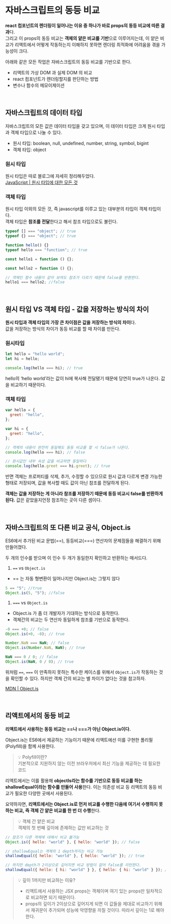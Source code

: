 # 자바스크립트의 동등 비교

**react 컴포넌트의 렌더링이 일어나는 이유 중 하나가 바로 props의 동등 비교에 따른 결과**다.  
그리고 이 props의 동등 비교는 **객체의 얕은 비교를 기반**으로 이루어지는데, 이 얕은 비교가 리액트에서 어떻게 작동하는지 이해하지 못하면 렌더링 최적화에 어려움을 겪을 가능성이 크다.

아래와 같은 모든 작업은 자바스크립트의 동등 비교를 기반으로 한다.

- 리액트의 가상 DOM 과 실제 DOM 의 비교
- react 컴포넌트가 렌더링할지를 판단하는 방법
- 변수나 함수의 메모이제이션

<br/>

## 자바스크립트의 데이터 타입

자바스크립트의 모든 값은 데이터 타입을 갖고 있으며, 이 데이터 타입은 크게 원시 타입과 객체 타입으로 나눌 수 있다.

- 원시 타입: boolean, null, undefined, number, string, symbol, bigint
- 객체 타입: object

### 원시 타입

원시 타입은 따로 블로그에 자세히 정리해두었다.  
[JavaScript | 원시 타입에 대한 모든 것](https://sanghee01.tistory.com/183)

### 객체 타입

원시 타입 이외의 모든 것, 즉 javascript를 이루고 있는 대부분의 타입이 객체 타입이다.  
객체 타입은 **참조를 전달**한다고 해서 참조 타입으로도 불린다.

```jsx
typeof [] === "object"; // true
typeof {} === "object"; // true

function hello() {}
typeof hello === "function"; // true

const hello1 = function () {};

const hello2 = function () {};

// 객체인 함수 내용이 같아 보여도 참조가 다르기 때문에 false를 반환한다.
hello1 === hello2; //false
```

<br/>

## 원시 타입 VS 객체 타입 - 값을 저장하는 방식의 차이

**원시 타입과 객체 타입의 가장 큰 차이점은 값을 저장하는 방식의 차이**다.  
값을 저장하는 방식의 차이가 동등 비교를 할 때 차이를 만든다.

### 원시타입

```jsx
let hello = "hello world";
let hi = hello;

console.log(hello === hi); // true
```

hello의 ‘hello world’라는 값이 hi에 복사해 전달됐기 때문에 당연히 true가 나온다. 값을 비교하기 때문이다.

### 객체 타입

```jsx
var hello = {
  greet: "hello",
};

var hi = {
  greet: "hello",
};

// 객체의 내용이 완전히 동일해도 동등 비교를 할 시 false가 나온다.
console.log(hello === hi); // false

// 원시값인 내부 속성 값을 비교하면 동일하다
console.log(hello.greet === hi.greet); // true
```

반면 객체는 프로퍼티를 삭제, 추가, 수정할 수 있으므로 원시 값과 다르게 변경 가능한 형태로 저장되며, 값을 복사할 때도 값이 아닌 참조를 전달하게 된다.

**객체는 값을 저장하는 게 아니라 참조를 저장하기 때문에 동등 비교시 false를 반환하게 된다.** 값은 같았을지언정 참조하는 곳이 다른 셈이다.

<br/>

## 자바스크립트의 또 다른 비교 공식, Object.is

ES6에서 추가된 비교 문법(==), 동등비교(===) 연산자의 문제점들을 해결하기 위해 만들어졌다.

두 개의 인수를 받으며 이 인수 두 개가 동일한지 확인하고 반환하는 매서드다.

1. `==` vs `Object.is`

- == 는 자동 형변환이 일어나지만 Object.is는 그렇지 않다

```jsx
5 == "5"; //true
Object.is(5, "5"); //false
```

1. `===` vs `Object.is`

- Object.is 가 좀 더 개발자가 기대하는 방식으로 동작한다.
- 객체간의 비교는 두 연산자 동일하게 참조를 기반으로 동작한다.

```jsx
-0 === +0; // false
Object.is(+0, -0); // true

Number.NaN === NaN; // false
Object.is(Number.NaN, NaN); // true

NaN === 0 / 0; // false
Object.is(NaN, 0 / 0); // true
```

위처럼 `==`, `===` 이 만족하지 못하는 특수한 케이스를 위해서 `Object.is`가 작동하는 것을 확인할 수 있다. 하지만 객체 간의 비교는 별 차이가 없다는 것을 참고하자.

[MDN | Object.is](https://developer.mozilla.org/ko/docs/Web/JavaScript/Reference/Global_Objects/Object/is)

<br/>

## 리액트에서의 동등 비교

**리액트에서 사용하는 동등 비교는 ==나 ===가 아닌 Object.is이다.**

Object.is는 ES6에서 제공하는 기능이기 때문에 리액트에선 이를 구현한 폴리필(Polyfill)을 함께 사용한다.

> 💡 Polyfill이란?  
> 기본적으로 지원하지 않는 이전 브라우저에서 최신 기능을 제공하는 데 필요한 코드

리액트에서는 이를 활용해 **objectIs라는 함수를 기반으로 동등 비교를 하는 shallowEqual이라는 함수를 만들어 사용**한다. 이는 의존성 비교 등 리액트의 동등 비교가 필요한 다양한 곳에서 사용된다.

요약하자면, **리액트에서는 Object.is로 먼저 비교를 수행한 다음에 여기서 수행하지 못하는 비교, 즉 객체 간 얕은 비교를 한 번 더 수행**한다.

> 💡 객체 간 얕은 비교  
> 객체의 첫 번째 깊이에 존재하는 값만 비교하는 것

```jsx
// 참조가 다른 객체에 대해서 비교 불가능
Object.is({ hello: "world" }, { hello: "world" }); // false

// shallowEqual는 객체의 1 depth까지는 비교 가능
shallowEqual({ hello: "world" }, { hello: "world" }); // true

// 하지만 depth가 2이상으로 깊어지면 비교 방법이 없어 false를 리턴한다.
shallowEqual({ hello: { hi: "world" } }, { hello: { hi: "world" } }); // false
```

> 💡 깊이 1까지만 비교하는 이유?
>
> - 리액트에서 사용하는 JSX props는 객체이며 여기 있는 props만 일차적으로 비교하면 되기 때문이다.
> - props의 깊이가 2이상으로 깊어지게 되면 이 값들을 제대로 비교하기 위해서 재귀문이 추가되며 성능에 악영향을 끼칠 것이다. 따라서 깊이는 1로 해야 한다.
